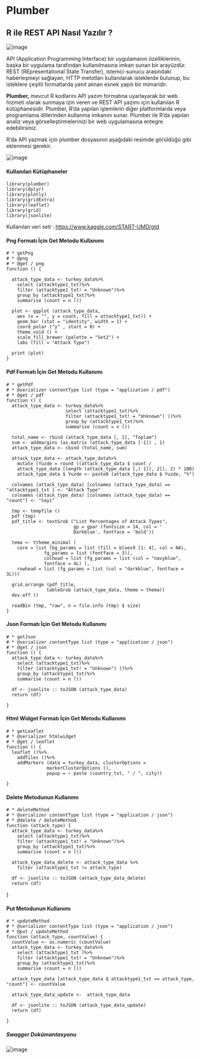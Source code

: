 # Plumber

## R ile REST API Nasıl Yazılır ?

![image](https://user-images.githubusercontent.com/61660262/134141035-f8261dac-f58b-4596-a154-6c111eb70606.png)

API (Application Programming Interface) bir uygulamanın özelliklerinin, başka bir uygulama tarafından kullanılmasına imkan sunan bir arayüzdür.
REST (REpresentational State Transfer), istemci-sunucu arasındaki haberleşmeyi sağlayan, HTTP metotları kullanılarak isteklerde bulunup,
bu isteklere çeşitli formatlarda yanıt alınan esnek yapılı bir mimaridir.

**Plumber,** mevcut R kodlarını API yazım formatına uyarlayarak bir web hizmeti olarak sunmaya izin veren ve REST API yazımı için kullanılan R kütüphanesidir. Plumber, R’da yapılan işlemlerin diğer platformlarda veya programlama dillerinden kullanma imkanını sunar. Plumber ile R’da yapılan analiz veya görselleştirmelerinizi bir web uygulamasına entegre edebilirsiniz.

R’da API yazmak için plumber dosyasının aşağıdaki resimde görüldüğü gibi eklenmesi gerekir.

![image](https://user-images.githubusercontent.com/61660262/134141141-43ef0c3d-835a-421b-a92b-84ba34c24704.png)

#### Kullanılan Kütüphaneler
    library(plumber) 
    library(dplyr) 
    library(plotly) 
    library(gridExtra) 
    library(leaflet) 
    library(grid) 
    library(jsonlite)

Kullanılan veri seti : https://www.kaggle.com/START-UMD/gtd

#### Png Formatı İçin Get Metodu Kullanımı

    # * getPng 
    # * @png 
    # * @get / png 
    function () { 

      attack_type_data <- turkey_data%>% 
        select (attacktype1_txt)%>% 
        filter (attacktype1_txt! = "Unknown")%>% 
        group_by (attacktype1_txt)%>% 
        summarise (count = n ()) 

      plot <- ggplot (attack_type_data, 
        aes (x = "", y = count, fill = attacktype1_txt)) + 
        geom_bar (stat = "identity", width = 1) + 
        coord_polar ("y" , start = 0) + 
        theme_void () + 
        scale_fill_brewer (palette = "Set2") + 
        labs (fill = "Attack Type") 

      print (plot) 
    }
    
    
 #### Pdf Formatı İçin Get Metodu Kullanımı
 
    # * getPdf 
    # * @serializer contentType list (type = "application / pdf") 
    # * @get / pdf 
    function () { 
      attack_type_data <- turkey_data%>% 
                          select (attacktype1_txt)%>% 
                          filter (attacktype1_txt! = "Unknown") ))%>% 
                          group_by (attacktype1_txt)%>% 
                          summarise (count = n ()) 

      total_name <- rbind (attack_type_data [, 1], "Toplam") 
      sum <- addmargins (as.matrix (attack_type_data [-1]) , 1) 
      attack_type_data <- cbind (total_name, sum) 

      attack_type_data <- attack_type_data%>% 
        mutate (Yuzde = round ((attack_type_data $ count /       
        attack_type_data [length (attack_type_data [,) 1]), 2]), 2) * 100) 
        attack_type_data $ Yuzde <- paste0 (attack_type_data $ Yuzde, "%") 

      colnames (attack_type_data) [colnames (attack_type_data) == "attacktype1_txt ] <- "Attack Type" 
      colnames (attack_type_data) [colnames (attack_type_data) ==  "count"] <- "Sayi" 

      tmp <- tempfile () 
      pdf (tmp) 
      pdf_title <- textGrob ("List Percentages of Attack Types", 
                             gp = gpar (fontsize = 14, col = ' 
                             Darkblue', fontface = 'bold')) 

      tema <- ttheme_minimal (
        core = list (bg_params = list (fill = blues9 [1: 4], col = NA), 
                  fg_params = list (fontface = 3)), 
                  colhead = list (fg_params = list (col = "navyblue",     
                  fontface = 4L) ), 
        rowhead = list (fg_params = list (col = "darkblue", fontface = 3L))) 

      grid.arrange (pdf_title, 
                   tableGrob (attack_type_data, theme = thema)) 
      dev.off () 

      readBin (tmp, "raw", n = file.info (tmp) $ size) 
    }


#### Json Formatı İçin Get Metodu Kullanımı

    # * getJson 
    # * @serializer contentType list (type = "application / json") 
    # * @get / json 
    function () { 
      attack_type_data <- turkey_data%>% 
        select (attacktype1_txt)%>% 
        filter (attacktype1_txt! = "Unknown") ))%>% 
        group_by (attacktype1_txt)%>% 
        summarise (count = n ()) 

      df <- jsonlite :: toJSON (attack_type_data) 
      return (df) 

    }
    
#### Html Widget Formatı İçin Get Metodu Kullanımı

    # * getLeaflet 
    # * @serializer htmlwidget 
    # * @get / leaflet 
    function () { 
      leaflet ()%>% 
        addTiles ()%>% 
        addMarkers (data = turkey_data, clusterOptions =    
                   markerClusterOptions (), 
                   popup = ~ paste (country_txt, " / ", city)) 

    }

#### Delete Metodunun Kullanımı
    # * deleteMethod 
    # * @serializer contentType list (type = "application / json") 
    # * @delete / deleteMethod 
    function (attack_type) { 
      attack_type_data <- turkey_data%>% 
        select (attacktype1_txt)%>% 
        filter (attacktype1_txt! = "Unknown")%>% 
        group_by (attacktype1_txt)%>% 
        summarise (count = n ()) 

      attack_type_data_delete <- attack_type_data %>% 
        filter (attacktype1_txt != attack_type) 

      df <- jsonlite :: toJSON (attack_type_data_delete) 
      return (df) 

}

#### Put Metodunun Kullanımı

    # * updateMethod 
    # * @serializer contentType list (type = "application / json") 
    # * @put / updateMethod 
    function (attack_type, countValue) { 
      countValue <- as.numeric (countValue) 
      attack_type_data <- turkey_data%>% 
        select (attacktype1_txt )%>% 
        filter (attacktype1_txt! = "Unknown")%>% 
        group_by (attacktype1_txt)%>% 
        summarise (count = n ()) 

      attack_type_data [attack_type_data $ attacktype1_txt == attack_type, "count"] <- countValue 

      attack_type_data_update <-  attack_type_data 

      df <- jsonlite :: toJSON (attack_type_data_update) 
      return (df) 

    }


##### Swagger Dokümantasyonu
![image](https://user-images.githubusercontent.com/61660262/134141977-ad3b5a3f-c0db-4723-98dc-cbb810e64e13.png)
